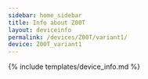 ```yaml
---
sidebar: home_sidebar
title: Info about Z00T
layout: deviceinfo
permalink: /devices/Z00T/variant1/
device: Z00T_variant1
---
```

{% include templates/device_info.md %}

